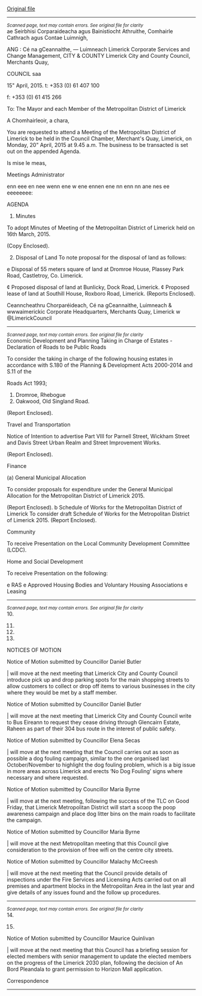 [Original file](https://www.limerick.ie/sites/default/files/media/documents/2017-07/agenda_20th_april_2015_0.pdf)

---
*<small>Scanned page, text may contain errors. See original file for clarity</small>*  
ae Seirbhisi Corparaideacha agus Bainistiocht Athruithe,
Comhairle Cathrach agus Contae Luimnigh,

ANG : Cé na gCeannaithe,
— Luimneach
Limerick Corporate Services and Change Management,
CITY & COUNTY Limerick City and County Council,
Merchants Quay,

COUNCIL saa

15" April, 2015. t: +353 (0) 61 407 100

f: +353 (0) 61 415 266

To: The Mayor and each Member of the Metropolitan District of
Limerick

A Chomhairleoir, a chara,

You are requested to attend a Meeting of the Metropolitan District of Limerick to be held
in the Council Chamber, Merchant's Quay, Limerick, on Monday, 20" April, 2015 at
9.45 a.m. The business to be transacted is set out on the appended Agenda.

Is mise le meas,

Meetings Administrator

enn eee en nee wenn ene w ene ennen ene nn enn nn ane nes ee eeeeeeee:

AGENDA

1. Minutes

To adopt Minutes of Meeting of the Metropolitan District of Limerick held on 16th
March, 2015.

(Copy Enclosed).

2. Disposal of Land
To note proposal for the disposal of land as follows:

e Disposal of 55 meters square of land at Dromroe House, Plassey Park Road,
Castletroy, Co. Limerick.

¢ Proposed disposal of land at Bunlicky, Dock Road, Limerick.
¢ Proposed lease of land at Southill House, Roxboro Road, Limerick.
(Reports Enclosed).

Ceanncheathru Chorparéideach, Cé na gCeannaithe, Luimneach & wwwaimerickic
Corporate Headquarters, Merchants Quay, Limerick w @LimerickCouncil


---
*<small>Scanned page, text may contain errors. See original file for clarity</small>*  
Economic Development and Planning
Taking in Charge of Estates - Declaration of Roads to be Public Roads

To consider the taking in charge of the following housing estates in accordance
with S.180 of the Planning & Development Acts 2000-2014 and S.11 of the

Roads Act 1993;

1. Dromroe, Rhebogue
2. Oakwood, Old Singland Road.

(Report Enclosed).

Travel and Transportation

Notice of Intention to advertise Part VIII for Parnell Street, Wickham Street and
Davis Street Urban Realm and Street Improvement Works.

(Report Enclosed).

Finance

(a) General Municipal Allocation

To consider proposals for expenditure under the General Municipal Allocation for
the Metropolitan District of Limerick 2015.

(Report Enclosed).
b Schedule of Works for the Metropolitan District of Limerick
To consider draft Schedule of Works for the Metropolitan District of Limerick 2015.
(Report Enclosed).

Community

To receive Presentation on the Local Community Development Committee
(LCDC).

Home and Social Development

To receive Presentation on the following:

e RAS
e Approved Housing Bodies and Voluntary Housing Associations
e Leasing


---
*<small>Scanned page, text may contain errors. See original file for clarity</small>*  
10.

11.

12.

13.

NOTICES OF MOTION

Notice of Motion submitted by Councillor Daniel Butler

| will move at the next meeting that Limerick City and County Council introduce
pick up and drop parking spots for the main shopping streets to allow customers
to collect or drop off items to various businesses in the city where they would be
met by a staff member.

Notice of Motion submitted by Councillor Daniel Butler

| will move at the next meeting that Limerick City and County Council write to Bus
Eireann to request they cease driving through Glencairn Estate, Raheen as part
of their 304 bus route in the interest of public safety.

Notice of Motion submitted by Councillor Elena Secas

| will move at the next meeting that the Council carries out as soon as possible a
dog fouling campaign, similar to the one organised last October/November to
highlight the dog fouling problem, which is a big issue in more areas across
Limerick and erects ‘No Dog Fouling’ signs where necessary and where
requested.

Notice of Motion submitted by Councillor Maria Byrne

| will move at the next meeting, following the success of the TLC on Good Friday,
that Limerick Metropolitan District will start a scoop the poop awareness
campaign and place dog litter bins on the main roads to facilitate the campaign.

Notice of Motion submitted by Councillor Maria Byrne

| will move at the next Metropolitan meeting that this Council give consideration to
the provision of free wifi on the centre city streets.

Notice of Motion submitted by Councillor Malachy McCreesh

| will move at the next meeting that the Council provide details of
inspections under the Fire Services and Licensing Acts carried out on all premises
and apartment blocks in the Metropolitan Area in the last year and give details of
any issues found and the follow up procedures.


---
*<small>Scanned page, text may contain errors. See original file for clarity</small>*  
14.

15.

Notice of Motion submitted by Councillor Maurice Quinlivan

| will move at the next meeting that this Council has a briefing session for elected
members with senior management to update the elected members on the
progress of the Limerick 2030 plan, following the decision of An Bord Pleandala to
grant permission to Horizon Mall application.

Correspondence


---
